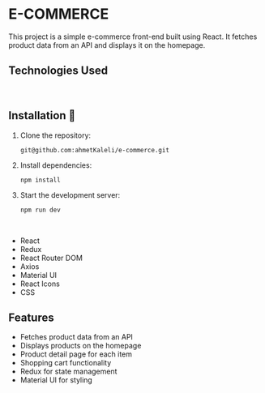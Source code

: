 <!DOCTYPE html>
<html lang="en">
<head>
    <meta charset="UTF-8">
    <meta name="viewport" content="width=device-width, initial-scale=1.0">
    <title>Project README</title>

</head>
<body>
    <h1>E-COMMERCE</h1>
    <p>This project is a simple e-commerce front-end built using React. It fetches product data from an API and displays it on the homepage.</p>
    <h2>Technologies Used</h2>
    <br/>
    <h2>Installation 🔗</h2>
    <ol>
        <li>Clone the repository:
            <pre><code>git@github.com:ahmetKaleli/e-commerce.git</code></pre>
        </li>
        <li>Install dependencies:
            <pre><code>npm install</code></pre>
        </li>
        <li>Start the development server:
            <pre><code>npm run dev</code></pre>
        </li>
    </ol>
<br/>
    <ul>
        <li>React</li>
        <li>Redux</li>
        <li>React Router DOM</li>
        <li>Axios</li>
        <li>Material UI</li>
        <li>React Icons</li>
        <li>CSS</li>
    </ul>
    <h2>Features</h2>
    <ul>
        <li>Fetches product data from an API</li>
        <li>Displays products on the homepage</li>
        <li>Product detail page for each item</li>
        <li>Shopping cart functionality</li>
        <li>Redux for state management</li>
        <li>Material UI for styling</li>
    </ul>
</body>
</html>
